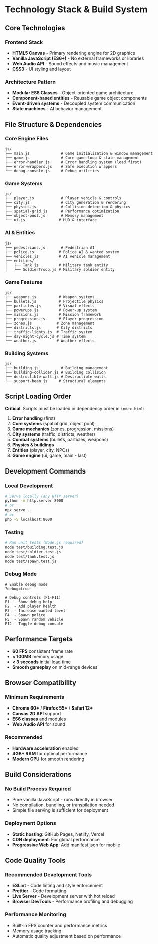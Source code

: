 # Technology Stack & Build System

## Core Technologies

### Frontend Stack
- **HTML5 Canvas** - Primary rendering engine for 2D graphics
- **Vanilla JavaScript (ES6+)** - No external frameworks or libraries
- **Web Audio API** - Sound effects and music management
- **CSS3** - UI styling and layout

### Architecture Pattern
- **Modular ES6 Classes** - Object-oriented game architecture
- **Component-based entities** - Reusable game object components
- **Event-driven systems** - Decoupled system communication
- **State machines** - AI behavior management

## File Structure & Dependencies

### Core Engine Files
```
js/
├── main.js              # Game initialization & window management
├── game.js              # Core game loop & state management
├── error-handler.js     # Error handling system (load first)
├── error-wrappers.js    # Safe execution wrappers
└── debug-console.js     # Debug utilities
```

### Game Systems
```
js/
├── player.js            # Player vehicle & controls
├── city.js              # City generation & rendering
├── physics.js           # Collision detection & physics
├── spatial-grid.js      # Performance optimization
├── object-pool.js       # Memory management
└── ui.js               # HUD & interface
```

### AI & Entities
```
js/
├── pedestrians.js       # Pedestrian AI
├── police.js           # Police AI & wanted system
├── vehicles.js         # AI vehicle management
├── entities/
│   ├── Tank.js         # Military tank entity
│   └── SoldierTroop.js # Military soldier entity
```

### Game Features
```
js/
├── weapons.js          # Weapon systems
├── bullets.js          # Projectile physics
├── particles.js        # Visual effects
├── powerups.js         # Power-up system
├── missions.js         # Mission framework
├── progression.js      # Player progression
├── zones.js           # Zone management
├── districts.js       # City districts
├── traffic-lights.js  # Traffic system
├── day-night-cycle.js # Time system
└── weather.js         # Weather effects
```

### Building Systems
```
js/
├── building.js          # Building management
├── building-collider.js # Building collision
├── destructible-wall.js # Destructible walls
└── support-beam.js     # Structural elements
```

## Script Loading Order

**Critical**: Scripts must be loaded in dependency order in `index.html`:

1. **Error handling** (first)
2. **Core systems** (spatial grid, object pool)
3. **Game mechanics** (zones, progression, missions)
4. **City systems** (traffic, districts, weather)
5. **Combat systems** (bullets, particles, weapons)
6. **Physics & buildings**
7. **Entities** (player, city, NPCs)
8. **Game engine** (ui, game, main - last)

## Development Commands

### Local Development
```bash
# Serve locally (any HTTP server)
python -m http.server 8000
# or
npx serve .
# or
php -S localhost:8000
```

### Testing
```bash
# Run unit tests (Node.js required)
node test/building.test.js
node test/soldier.test.js
node test/tank.test.js
node test/spawn.test.js
```

### Debug Mode
```
# Enable debug mode
?debug=true

# Debug controls (F1-F11)
F1  - Show debug help
F2  - Add player health
F3  - Increase wanted level
F4  - Spawn police
F5  - Spawn random vehicle
F12 - Toggle debug console
```

## Performance Targets

- **60 FPS** consistent frame rate
- **< 100MB** memory usage
- **< 3 seconds** initial load time
- **Smooth gameplay** on mid-range devices

## Browser Compatibility

### Minimum Requirements
- **Chrome 60+** / **Firefox 55+** / **Safari 12+**
- **Canvas 2D API** support
- **ES6 classes** and modules
- **Web Audio API** for sound

### Recommended
- **Hardware acceleration** enabled
- **4GB+ RAM** for optimal performance
- **Modern GPU** for smooth rendering

## Build Considerations

### No Build Process Required
- Pure vanilla JavaScript - runs directly in browser
- No compilation, bundling, or transpilation needed
- Simple file serving is sufficient for deployment

### Deployment Options
- **Static hosting**: GitHub Pages, Netlify, Vercel
- **CDN deployment**: For global performance
- **Progressive Web App**: Add manifest.json for mobile

## Code Quality Tools

### Recommended Development Tools
- **ESLint** - Code linting and style enforcement
- **Prettier** - Code formatting
- **Live Server** - Development server with hot reload
- **Browser DevTools** - Performance profiling and debugging

### Performance Monitoring
- Built-in FPS counter and performance metrics
- Memory usage tracking
- Automatic quality adjustment based on performance